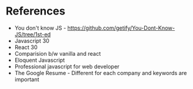 # References
-   You don't know JS - https://github.com/getify/You-Dont-Know-JS/tree/1st-ed
-   Javascript 30
-   React 30 
-   Comparision b/w vanilla and react
-   Eloquent Javascript
-   Professional javascript for web developer
-   The Google Resume - Different for each company and keywords are important
